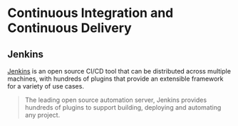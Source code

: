 # Continuous Integration and Continuous Delivery

## Jenkins

[Jenkins](https://jenkins.io/) is an open source CI/CD tool that can be distributed across multiple machines, with hundreds of plugins that provide an extensible framework for a variety of use cases.

> The leading open source automation server, Jenkins provides hundreds of plugins to support building, deploying and automating any project.
